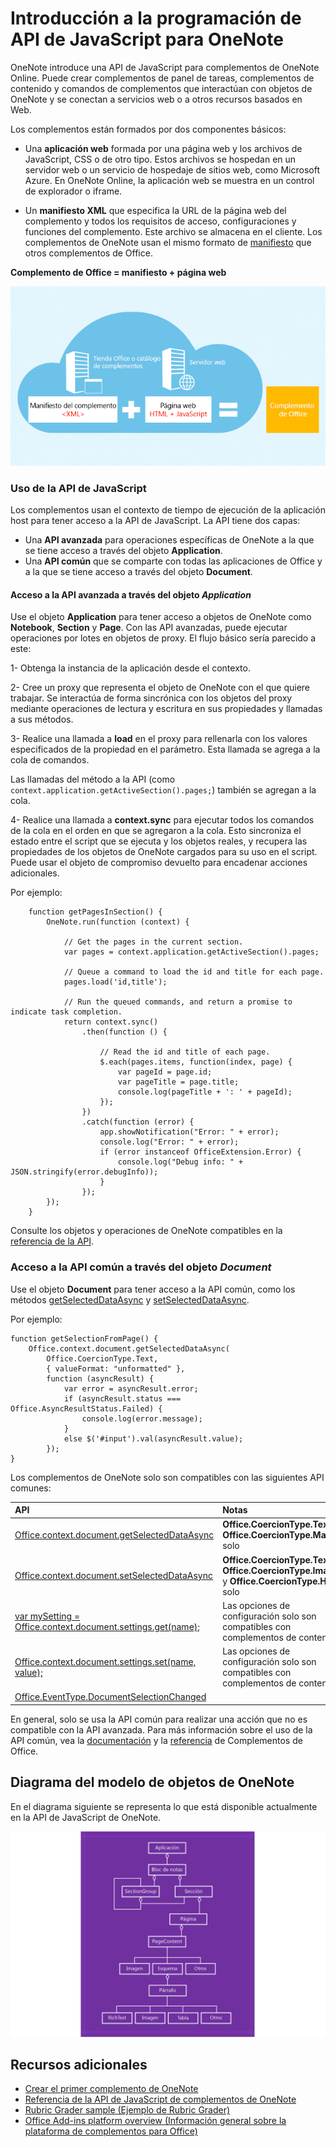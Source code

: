 # Introducción a la programación de API de JavaScript para OneNote

OneNote introduce una API de JavaScript para complementos de OneNote Online. Puede crear complementos de panel de tareas, complementos de contenido y comandos de complementos que interactúan con objetos de OneNote y se conectan a servicios web o a otros recursos basados en Web.

Los complementos están formados por dos componentes básicos:

- Una **aplicación web** formada por una página web y los archivos de JavaScript, CSS o de otro tipo. Estos archivos se hospedan en un servidor web o un servicio de hospedaje de sitios web, como Microsoft Azure. En OneNote Online, la aplicación web se muestra en un control de explorador o iframe.
    
- Un **manifiesto XML** que especifica la URL de la página web del complemento y todos los requisitos de acceso, configuraciones y funciones del complemento. Este archivo se almacena en el cliente. Los complementos de OneNote usan el mismo formato de [manifiesto](https://dev.office.com/docs/add-ins/overview/add-in-manifests) que otros complementos de Office.

**Complemento de Office = manifiesto + página web**

![Un complemento de Office está formado por un manifiesto y una página web](../../images/onenote-add-in.png)

### Uso de la API de JavaScript

Los complementos usan el contexto de tiempo de ejecución de la aplicación host para tener acceso a la API de JavaScript. La API tiene dos capas: 

- Una **API avanzada** para operaciones específicas de OneNote a la que se tiene acceso a través del objeto **Application**.
- Una **API común** que se comparte con todas las aplicaciones de Office y a la que se tiene acceso a través del objeto **Document**.

#### Acceso a la API avanzada a través del objeto *Application*

Use el objeto **Application** para tener acceso a objetos de OneNote como **Notebook**, **Section** y **Page**. Con las API avanzadas, puede ejecutar operaciones por lotes en objetos de proxy. El flujo básico sería parecido a este: 

1- Obtenga la instancia de la aplicación desde el contexto.

2- Cree un proxy que representa el objeto de OneNote con el que quiere trabajar. Se interactúa de forma sincrónica con los objetos del proxy mediante operaciones de lectura y escritura en sus propiedades y llamadas a sus métodos. 

3- Realice una llamada a **load** en el proxy para rellenarla con los valores especificados de la propiedad en el parámetro. Esta llamada se agrega a la cola de comandos. 

   Las llamadas del método a la API (como `context.application.getActiveSection().pages;`) también se agregan a la cola.
    
4- Realice una llamada a **context.sync** para ejecutar todos los comandos de la cola en el orden en que se agregaron a la cola. Esto sincroniza el estado entre el script que se ejecuta y los objetos reales, y recupera las propiedades de los objetos de OneNote cargados para su uso en el script. Puede usar el objeto de compromiso devuelto para encadenar acciones adicionales.

Por ejemplo: 

```
    function getPagesInSection() {
        OneNote.run(function (context) {
            
            // Get the pages in the current section.
            var pages = context.application.getActiveSection().pages;
            
            // Queue a command to load the id and title for each page.            
            pages.load('id,title');
            
            // Run the queued commands, and return a promise to indicate task completion.
            return context.sync()
                .then(function () {
                    
                    // Read the id and title of each page. 
                    $.each(pages.items, function(index, page) {
                        var pageId = page.id;
                        var pageTitle = page.title;
                        console.log(pageTitle + ': ' + pageId); 
                    });
                })
                .catch(function (error) {
                    app.showNotification("Error: " + error);
                    console.log("Error: " + error);
                    if (error instanceof OfficeExtension.Error) {
                        console.log("Debug info: " + JSON.stringify(error.debugInfo));
                    }
                });
        });
    }
```

Consulte los objetos y operaciones de OneNote compatibles en la [referencia de la API](../../reference/onenote/onenote-add-ins-javascript-reference.md).

### Acceso a la API común a través del objeto *Document*

Use el objeto **Document** para tener acceso a la API común, como los métodos [getSelectedDataAsync](https://dev.office.com/reference/add-ins/shared/document.getselecteddataasync) y [setSelectedDataAsync](https://dev.office.com/reference/add-ins/shared/document.setselecteddataasync). 

Por ejemplo:  

```
function getSelectionFromPage() {
    Office.context.document.getSelectedDataAsync(
        Office.CoercionType.Text,
        { valueFormat: "unformatted" },
        function (asyncResult) {
            var error = asyncResult.error;
            if (asyncResult.status === Office.AsyncResultStatus.Failed) {
                console.log(error.message);
            }
            else $('#input').val(asyncResult.value);
        });
}
```
Los complementos de OneNote solo son compatibles con las siguientes API comunes:

| API | Notas |
|:------|:------|
| [Office.context.document.getSelectedDataAsync](https://msdn.microsoft.com/en-us/library/office/fp142294.aspx) | **Office.CoercionType.Text** y **Office.CoercionType.Matrix** solo |
| [Office.context.document.setSelectedDataAsync](https://msdn.microsoft.com/en-us/library/office/fp142145.aspx) | **Office.CoercionType.Text**, **Office.CoercionType.Image** y **Office.CoercionType.Html** solo | 
| [var mySetting = Office.context.document.settings.get(name);](https://msdn.microsoft.com/en-us/library/office/fp142180.aspx) | Las opciones de configuración solo son compatibles con complementos de contenido | 
| [Office.context.document.settings.set(name, value);](https://msdn.microsoft.com/en-us/library/office/fp161063.aspx) | Las opciones de configuración solo son compatibles con complementos de contenido | 
| [Office.EventType.DocumentSelectionChanged](https://dev.office.com/reference/add-ins/shared/document.selectionchanged.event) ||

En general, solo se usa la API común para realizar una acción que no es compatible con la API avanzada. Para más información sobre el uso de la API común, vea la [documentación](https://dev.office.com/docs/add-ins/overview/office-add-ins) y la [referencia](https://dev.office.com/reference/add-ins/javascript-api-for-office) de Complementos de Office.


<a name="om-diagram"></a>
## Diagrama del modelo de objetos de OneNote 
En el diagrama siguiente se representa lo que está disponible actualmente en la API de JavaScript de OneNote.

  ![Diagrama del modelo de objetos de OneNote](../../images/onenote-om.png)


## Recursos adicionales

- [Crear el primer complemento de OneNote](onenote-add-ins-getting-started.md)
- [Referencia de la API de JavaScript de complementos de OneNote](../../reference/onenote/onenote-add-ins-javascript-reference.md)
- [Rubric Grader sample (Ejemplo de Rubric Grader)](https://github.com/OfficeDev/OneNote-Add-in-Rubric-Grader-Preview)
- [Office Add-ins platform overview (Información general sobre la plataforma de complementos para Office)](https://dev.office.com/docs/add-ins/overview/office-add-ins)

